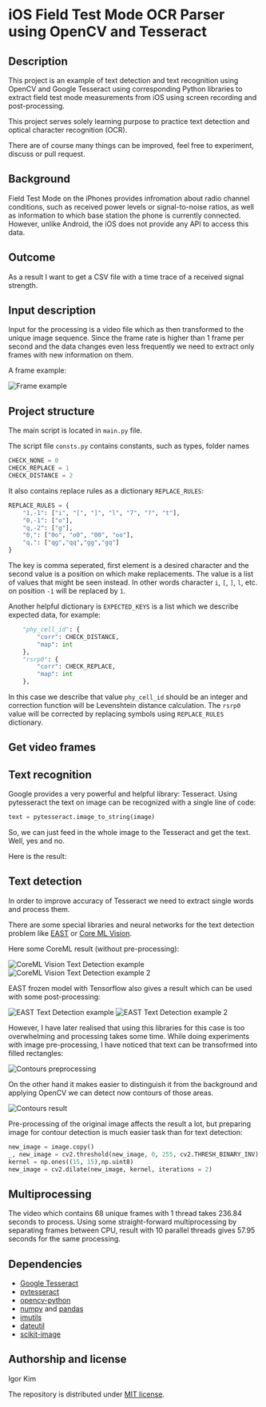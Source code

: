 # iOS Field Test Mode OCR Parser using OpenCV and Tesseract

## Description
This project is an example of text detection and text recognition using OpenCV and Google Tesseract using corresponding Python libraries to extract field test mode measurements from iOS using screen recording and post-processing.

This project serves solely learning purpose to practice text detection and optical character recognition (OCR).

There are of course many things can be improved, feel free to experiment, discuss or pull request.

## Background
Field Test Mode on the iPhones provides infromation about radio channel conditions, such as received power levels or signal-to-noise ratios, as well as information to which base station the phone is currently connected. However, unlike Android, the iOS does not provide any API to access this data.

## Outcome
As a result I want to get a CSV file with a time trace of a received signal strength.

## Input description
Input for the processing is a video file which as then transformed to the unique image sequence. Since the frame rate is higher than 1 frame per second and the data changes even less frequently we need to extract only frames with new information on them.

A frame example:

![Frame example](screenshots/frame0.png)

## Project structure
The main script is located in `main.py` file.

The script file `consts.py` contains constants, such as types, folder names
```python
CHECK_NONE = 0
CHECK_REPLACE = 1
CHECK_DISTANCE = 2
```
It also contains replace rules as a dictionary `REPLACE_RULES`:
```python
REPLACE_RULES = {
    "1,-1": ["i", "[", "]", "l", "7", "?", "t"],
    "0,-1": ["o"],
    "q,-2": ["g"],
    "0,": ["0o", "o0", "00", "oo"],
    "q,": ["qg","qq","gg","gq"]
}
```
The key is comma seperated, first element is a desired character and the second value is a position on which make replacements. The value is a list of values that might be seen instead. In other words character `i`, `[`, `]`, `l`, etc. on position `-1` will be replaced by `1`.

Another helpful dictionary is `EXPECTED_KEYS` is a list which we describe expected data, for example:
```python
    "phy_cell_id": {
        "corr": CHECK_DISTANCE,
        "map": int
    },
    "rsrp0": {
        "corr": CHECK_REPLACE,
        "map": int
    },
```
In this case we describe that value `phy_cell_id` should be an integer and correction function will be Levenshtein distance calculation. The `rsrp0` value will be corrected by replacing symbols using `REPLACE_RULES` dictionary.

## Get video frames

## Text recognition
Google provides a very powerful and helpful library: Tesseract. Using pytesseract the text on image can be recognized with a single line of code:
```python
text = pytesseract.image_to_string(image)
```

So, we can just feed in the whole image to the Tesseract and get the text. Well, yes and no.

Here is the result:


## Text detection
In order to improve accuracy of Tesseract we need to extract single words and process them.

There are some special libraries and neural networks for the text detection problem like [EAST](https://github.com/argman/EAST) or [Core ML Vision](https://developer.apple.com/documentation/vision).

Here some CoreML result (without pre-processing):

![CoreML Vision Text Detection example](screenshots/coreml.png) ![CoreML Vision Text Detection example 2](screenshots/coreml1.png)

EAST frozen model with Tensorflow also gives a result which can be used with some post-processing:

![EAST Text Detection example](screenshots/east.png) 
![EAST Text Detection example 2](screenshots/east1.png)

However, I have later realised that using this libraries for this case is too overwhelming and processing takes some time. While doing experiments with image pre-processing, I have noticed that text can be transofrmed into filled rectangles:

![Contours preprocessing](screenshots/preprocessing.png) 

On the other hand it makes easier to distinguish it from the background and applying OpenCV we can detect now contours of those areas.

![Contours result](screenshots/contours.png) 

Pre-processing of the original image affects the result a lot, but preparing image for contour detection is much easier task than for text detection:
```python
new_image = image.copy()
_, new_image = cv2.threshold(new_image, 0, 255, cv2.THRESH_BINARY_INV)
kernel = np.ones((15, 15),np.uint8)
new_image = cv2.dilate(new_image, kernel, iterations = 2)
```

## Multiprocessing
The video which contains 68 unique frames with 1 thread takes 236.84 seconds to process. Using some straight-forward multiprocessing by separating frames between CPU, result with 10 parallel threads gives 57.95 seconds for the same processing.

## Dependencies
* [Google Tesseract](https://github.com/tesseract-ocr/tesseract)
* [pytesseract](https://pypi.org/project/pytesseract/)
* [opencv-python](https://pypi.org/project/opencv-python/)
* [numpy](https://pypi.org/project/numpy/) and [pandas](https://pypi.org/project/pandas/) 
* [imutils](https://pypi.org/project/imutils/)
* [dateutil](https://pypi.org/project/python-dateutil/)
* [scikit-image](https://scikit-image.org)

## Authorship and license
Igor Kim

The repository is distributed under [MIT license](LICENSE.md).
